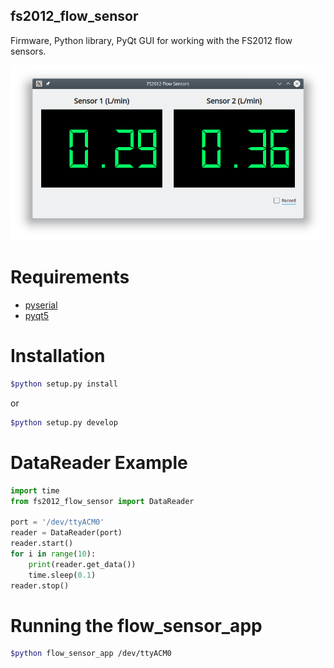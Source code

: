 ## fs2012_flow_sensor  

Firmware, Python library, PyQt GUI for working with the FS2012 flow sensors. 

![screenshot_1](images/flow_sensor_app.png)


# Requirements

* [pyserial](https://pythonhosted.org/pyserial/)
* [pyqt5](https://pypi.org/project/PyQt5/)


# Installation


```bash
$python setup.py install
```

or

```bash
$python setup.py develop 
```

# DataReader Example

```python
import time
from fs2012_flow_sensor import DataReader

port = '/dev/ttyACM0'
reader = DataReader(port)
reader.start()
for i in range(10):
    print(reader.get_data())
    time.sleep(0.1)
reader.stop()

```

# Running the flow_sensor_app

```bash
$python flow_sensor_app /dev/ttyACM0
```

